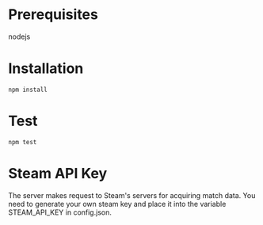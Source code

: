 # Prerequisites
nodejs

# Installation
`npm install`

# Test
`npm test`

# Steam API Key
The server makes request to Steam's servers for acquiring match
data. You need to generate your own steam key and place it into
the variable STEAM_API_KEY in config.json.
